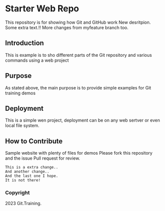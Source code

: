 # Starter Web Repo

This repository is for showing how Git and GitHub work
New desritpion. Some extra text.!!
More changes from myfeature branch too.

## Introduction

This is example is to sho different parts of the Git repository and various commands using a web project

## Purpose

As stated above, the main purpose is to provide simple examples for Git training demos

## Deployment

This is a simple wen project, deployment can be on any web sertver or even local file system.

## How to Contribute

Sample website with plenty of files for demos
Please fork this repository and the issue Pull request for review.


```
This is a extra change..
And another change..
And the last one I hope.
It is not there!
```

### Copyright

2023 Git.Training.
